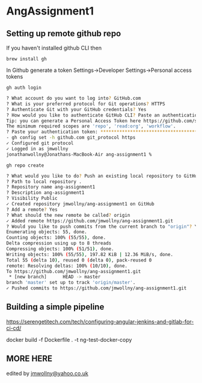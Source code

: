 # AngAssignment1

## Setting up remote github repo

If you haven't installed github CLI then 

`brew install gh`

In Github generate a token Settings->Developer Settings->Personal access tokens

`gh auth login`

```bash
? What account do you want to log into? GitHub.com
? What is your preferred protocol for Git operations? HTTPS
? Authenticate Git with your GitHub credentials? Yes
? How would you like to authenticate GitHub CLI? Paste an authentication token
Tip: you can generate a Personal Access Token here https://github.com/settings/tokens
The minimum required scopes are 'repo', 'read:org', 'workflow'.
? Paste your authentication token: ****************************************
- gh config set -h github.com git_protocol https
✓ Configured git protocol
✓ Logged in as jmwollny
jonathanwollny@Jonathans-MacBook-Air ang-assignment1 % 
```

`gh repo create`

```bash
? What would you like to do? Push an existing local repository to GitHub
? Path to local repository .
? Repository name ang-assignment1
? Description ang-assignment1
? Visibility Public
✓ Created repository jmwollny/ang-assignment1 on GitHub
? Add a remote? Yes
? What should the new remote be called? origin
✓ Added remote https://github.com/jmwollny/ang-assignment1.git
? Would you like to push commits from the current branch to "origin"? Yes
Enumerating objects: 55, done.
Counting objects: 100% (55/55), done.
Delta compression using up to 8 threads
Compressing objects: 100% (51/51), done.
Writing objects: 100% (55/55), 197.82 KiB | 12.36 MiB/s, done.
Total 55 (delta 10), reused 0 (delta 0), pack-reused 0
remote: Resolving deltas: 100% (10/10), done.
To https://github.com/jmwollny/ang-assignment1.git
 * [new branch]      HEAD -> master
branch 'master' set up to track 'origin/master'.
✓ Pushed commits to https://github.com/jmwollny/ang-assignment1.git
```

## Building a simple pipeline
https://serengetitech.com/tech/configuring-angular-jenkins-and-gitlab-for-ci-cd/

docker build -f Dockerfile . -t ng-test-docker-copy

## MORE HERE
edited by jmwollny@yahoo.co.uk

